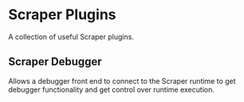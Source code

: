 # Scraper Plugins

A collection of useful Scraper plugins.

## Scraper Debugger

Allows a debugger front end to connect to the Scraper runtime to get debugger functionality and get control over runtime execution.
